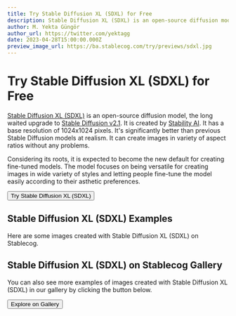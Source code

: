 ```yaml
---
title: Try Stable Diffusion XL (SDXL) for Free
description: Stable Diffusion XL (SDXL) is an open-source diffusion model that has a base resolution of 1024x1024 pixels. It's an upgrade to Stable Diffusion v2.1.
author: M. Yekta Güngör
author_url: https://twitter.com/yektagg
date: 2023-04-28T15:00:00.000Z
preview_image_url: https://ba.stablecog.com/try/previews/sdxl.jpg
---
```


<script>
  import Button from '$components/primitives/buttons/Button.svelte'
  import DocImage from '$components/docs/DocImage.svelte'
</script>

# Try Stable Diffusion XL (SDXL) for Free

[Stable Diffusion XL (SDXL)](https://huggingface.co/stabilityai/stable-diffusion-xl-base-1.0) is an open-source diffusion model, the long waited upgrade to [Stable Diffusion v2.1](https://huggingface.co/stabilityai/stable-diffusion-2-1-base). It is created by [Stability AI](https://stability.ai). It has a base resolution of 1024x1024 pixels. It's significantly better than previous Stable Diffusion models at realism. It can create images in variety of aspect ratios without any problems.

Considering its roots, it is expected to become the new default for creating fine-tuned models. The model focuses on being versatile for creating images in wide variety of styles and letting people fine-tune the model easily according to their asthetic preferences.

<Button class="mt-4" href="https://stablecog.com/generate/?mi=8002bc51-7260-468f-8840-cf1e6dbe3f8a&adv=true" target="_blank">
Try Stable Diffusion XL (SDXL)
</Button>

## Stable Diffusion XL (SDXL) Examples

Here are some images created with Stable Diffusion XL (SDXL) on Stablecog.

<DocImage src="https://ba.stablecog.com/guide/models/sdxl.jpg" alt="Stable Diffusion XL (SDXL) Examples" width="2560" height="5760"/>

## Stable Diffusion XL (SDXL) on Stablecog Gallery

You can also see more examples of images created with Stable Diffusion XL (SDXL) in our gallery by clicking the button below.

<Button class="mt-4" href="https://stablecog.com/gallery?mi=8002bc51-7260-468f-8840-cf1e6dbe3f8a" target="_blank">
  Explore on Gallery
</Button>
